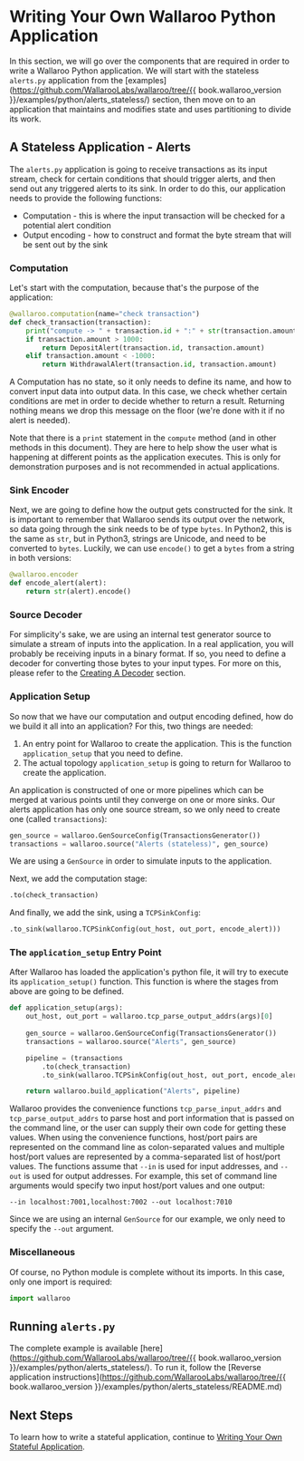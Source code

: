 # Writing Your Own Wallaroo Python Application

In this section, we will go over the components that are required in order to write a Wallaroo Python application. We will start with the stateless `alerts.py` application from the [examples](https://github.com/WallarooLabs/wallaroo/tree/{{ book.wallaroo_version }}/examples/python/alerts_stateless/) section, then move on to an application that maintains and modifies state and uses partitioning to divide its work.

## A Stateless Application - Alerts

The `alerts.py` application is going to receive transactions as its input stream, check for certain conditions that should trigger alerts, and then send out any triggered alerts to its sink. In order to do this, our application needs to provide the following functions:

* Computation - this is where the input transaction will be checked for a potential alert condition
* Output encoding - how to construct and format the byte stream that will be sent out by the sink

### Computation

Let's start with the computation, because that's the purpose of the application:

```python
@wallaroo.computation(name="check transaction")
def check_transaction(transaction):
    print("compute -> " + transaction.id + ":" + str(transaction.amount))
    if transaction.amount > 1000:
        return DepositAlert(transaction.id, transaction.amount)
    elif transaction.amount < -1000:
        return WithdrawalAlert(transaction.id, transaction.amount)
```

A Computation has no state, so it only needs to define its name, and how to convert input data into output data. In this case, we check whether certain conditions are met in order to decide whether to return a result. Returning nothing means we drop this message on the floor (we're done with it if no alert is needed).

Note that there is a `print` statement in the `compute` method (and in other methods in this document). They are here to help show the user what is happening at different points as the application executes. This is only for demonstration purposes and is not recommended in actual applications.

### Sink Encoder

Next, we are going to define how the output gets constructed for the sink. It is important to remember that Wallaroo sends its output over the network, so data going through the sink needs to be of type `bytes`. In Python2, this is the same as `str`, but in Python3, strings are Unicode, and need to be converted to `bytes`. Luckily, we can use `encode()` to get a `bytes` from a string in both versions:

```python
@wallaroo.encoder
def encode_alert(alert):
    return str(alert).encode()
```

### Source Decoder

For simplicity's sake, we are using an internal test generator source to simulate a stream of inputs into the application. In a real application, you will probably be receiving inputs in a binary format. If so, you need to define a decoder for converting those bytes to your input types. For more on this, please refer to the [Creating A Decoder](/book/appendix/tcp-decoders-and-encoders.md#creating-a-decoder) section.

### Application Setup

So now that we have our computation and output encoding defined, how do we build it all into an application?
For this, two things are needed:
1. An entry point for Wallaroo to create the application. This is the function `application_setup` that you need to define.
2. The actual topology `application_setup` is going to return for Wallaroo to create the application.

An application is constructed of one or more pipelines which can be merged at various points until they converge on one or more sinks. Our alerts application has only one source stream, so we only need to create one (called `transactions`):

```python
gen_source = wallaroo.GenSourceConfig(TransactionsGenerator())
transactions = wallaroo.source("Alerts (stateless)", gen_source)
```

We are using a `GenSource` in order to simulate inputs to the application.

Next, we add the computation stage:

```python
.to(check_transaction)
```

And finally, we add the sink, using a `TCPSinkConfig`:

```python
.to_sink(wallaroo.TCPSinkConfig(out_host, out_port, encode_alert)))
```

### The `application_setup` Entry Point

After Wallaroo has loaded the application's python file, it will try to execute its `application_setup()` function. This function is where the stages from above are going to be defined.

```python
def application_setup(args):
    out_host, out_port = wallaroo.tcp_parse_output_addrs(args)[0]
    
    gen_source = wallaroo.GenSourceConfig(TransactionsGenerator())
    transactions = wallaroo.source("Alerts", gen_source)

    pipeline = (transactions
        .to(check_transaction)
        .to_sink(wallaroo.TCPSinkConfig(out_host, out_port, encode_alert)))

    return wallaroo.build_application("Alerts", pipeline)
```

Wallaroo provides the convenience functions `tcp_parse_input_addrs` and `tcp_parse_output_addrs` to parse host and port information that is passed on the command line, or the user can supply their own code for getting these values. When using the convenience functions, host/port pairs are represented on the command line as colon-separated values and multiple host/port values are represented by a comma-separated list of host/port values. The functions assume that `--in` is used for input addresses, and `--out` is used for output addresses. For example, this set of command line arguments would specify two input host/port values and one output:

```
--in localhost:7001,localhost:7002 --out localhost:7010
```

Since we are using an internal `GenSource` for our example, we only need to specify the `--out` argument.

### Miscellaneous

Of course, no Python module is complete without its imports. In this case, only one import is required:

```python
import wallaroo
```

## Running `alerts.py`

The complete example is available [here](https://github.com/WallarooLabs/wallaroo/tree/{{ book.wallaroo_version }}/examples/python/alerts_stateless/). To run it, follow the [Reverse application instructions](https://github.com/WallarooLabs/wallaroo/tree/{{ book.wallaroo_version }}/examples/python/alerts_stateless/README.md)

## Next Steps

To learn how to write a stateful application, continue to [Writing Your Own Stateful Application](writing-your-own-stateful-application.md).
